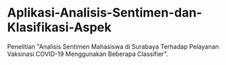 # Aplikasi-Analisis-Sentimen-dan-Klasifikasi-Aspek
Penelitian "Analisis Sentimen Mahasiswa di Surabaya Terhadap Pelayanan Vaksinasi COVID-19 Menggunakan Beberapa Classifier".
